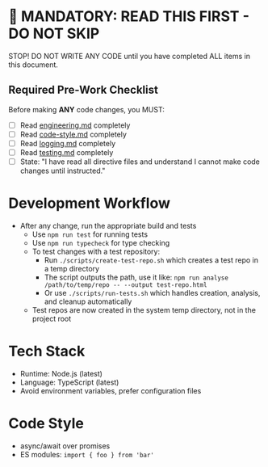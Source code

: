 # 🛑 MANDATORY: READ THIS FIRST - DO NOT SKIP

STOP! DO NOT WRITE ANY CODE until you have completed ALL items in this document.

## Required Pre-Work Checklist

Before making **ANY** code changes, you MUST:

- [ ] Read [engineering.md](directives/engineering.md) completely
- [ ] Read [code-style.md](directives/code-style.md) completely
- [ ] Read [logging.md](directives/logging.md) completely
- [ ] Read [testing.md](directives/testing.md) completely
- [ ] State: "I have read all directive files and understand I cannot make code changes until instructed."

# Development Workflow
- After any change, run the appropriate build and tests
  - Use `npm run test` for running tests
  - Use `npm run typecheck` for type checking
  - To test changes with a test repository:
    - Run `./scripts/create-test-repo.sh` which creates a test repo in a temp directory
    - The script outputs the path, use it like: `npm run analyse /path/to/temp/repo -- --output test-repo.html`
    - Or use `./scripts/run-tests.sh` which handles creation, analysis, and cleanup automatically
  - Test repos are now created in the system temp directory, not in the project root

# Tech Stack
- Runtime: Node.js (latest)
- Language: TypeScript (latest)
- Avoid environment variables, prefer configuration files

# Code Style
- async/await over promises
- ES modules: `import { foo } from 'bar'`
